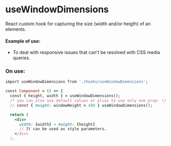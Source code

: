 # useWindowDimensions
React custom hook for capturing the size (width and/or heigth) of an elements.

#### Example of use:
- To deal with responsive issues that can't be resolved with CSS media queries.

### On use:

```ruby
import useWindowDimensions from './hooks/useWindowDimensions';

const Component = () => {
  const { height, width } = useWindowDimensions();
  /* you can also use default values or alias to use only one prop: */
  // const { height: windowHeight = 480 } useWindowDimensions();

  return (
    <div>
      width: {width} ~ height: {height} 
      // It can be used as style parameters.
    </div>
  );
```